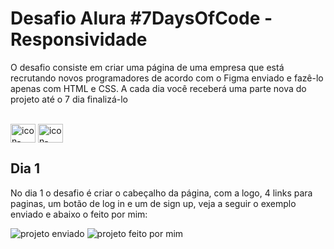 # Desafio Alura #7DaysOfCode - Responsividade

O desafio consiste em criar uma página de uma empresa que está recrutando novos programadores de acordo com o Figma enviado e fazê-lo apenas com HTML e CSS. A cada dia você receberá uma parte nova do projeto até o 7 dia finalizá-lo

<div style="display: inline_block"><br>
   <img align="center" alt="icon-HTML" height="30" width="40" src="https://cdn.jsdelivr.net/gh/devicons/devicon@latest/icons/html5/html5-original.svg" />
   <img align="center" alt="icon-CSS" height="30" width="40" src="https://cdn.jsdelivr.net/gh/devicons/devicon@latest/icons/css3/css3-original.svg" />
</div>

###

## Dia 1

No dia 1 o desafio é criar o cabeçalho da página, com a logo, 4 links para paginas, um botão de log in e um de sign up, veja a seguir o exemplo enviado e abaixo o feito por mim:

![projeto enviado](https://github.com/user-attachments/assets/91cb433f-8d84-4e19-b1fe-7c95d47c0352)
![projeto feito por mim](https://github.com/user-attachments/assets/c1564126-2599-4330-8dd6-1dcb69992d37)
